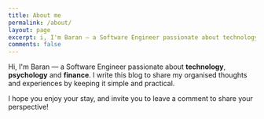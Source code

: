 ```yaml
---
title: About me
permalink: /about/
layout: page
excerpt: i, I'm Baran — a Software Engineer passionate about technology, psychology and finance. I write this blog to share my organised thoughts and experiences.
comments: false
---
```


Hi, I'm Baran — a Software Engineer passionate about **technology**, **psychology** and **finance**. I write this blog to share my organised thoughts and experiences by keeping it simple and practical.

I hope you enjoy your stay, and invite you to leave a comment to share your perspective!

